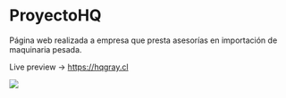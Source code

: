 # ProyectoHQ

Página web realizada a empresa que presta asesorías en importación de maquinaria pesada.

Live preview -> https://hqgray.cl

![](https://github.com/k3yzen/ProyectoHQ/blob/master/images/hqgray.jpg)
